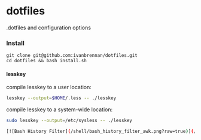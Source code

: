 dotfiles
========

.dotfiles and configuration options

### Install

``` Shell
git clone git@github.com:ivanbrennan/dotfiles.git
cd dotfiles && bash install.sh
```

#### lesskey
compile lesskey to a user location:
``` sh
lesskey --output=$HOME/.less -- ./lesskey
```

compile lesskey to a system-wide location:
``` sh
sudo lesskey --output=/etc/sysless -- ./lesskey

[![Bash History Filter](/shell/bash_history_filter_awk.png?raw=true)](/shell/bash_history_filter.awk)
